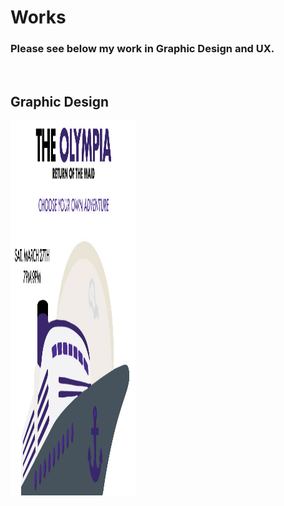 # Works

### Please see below my work in Graphic Design and UX.

<br>

## Graphic Design

<img src="art-hawks-march-event-poster.jpg" alt="Art Hawks FYLP Event Poster" width="200" height="600">
